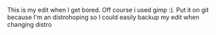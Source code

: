 This is my edit when I get bored. Off course i used gimp :). Put it on git because I'm an distrohoping so I could easily backup my edit when changing distro 
